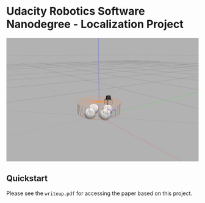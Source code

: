 [//]: # (Image References)

[custom-bot-wireframe]: ./img/custom-bot-wireframe.png

# Udacity Robotics Software Nanodegree - Localization Project
![Custom-bot Wireframe Image][custom-bot-wireframe]

## Quickstart
Please see the `writeup.pdf` for accessing the paper based on this project.


